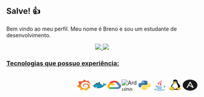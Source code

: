 ## Salve! 👍
Bem vindo ao meu perfil.
Meu nome é Breno e sou um estudante de desenvolvimento.
<div align="center">
  <a href="https://github.com/windjhammer">
  <img height="180em" src="https://github-readme-stats.vercel.app/api?username=windjhammer&show_icons=true&theme=dark&include_all_commits=true&count_private=true"/>
  <img height="180em" src="https://github-readme-stats.vercel.app/api/top-langs/?username=windjhammer&layout=compact&langs_count=7&theme=dark"/>
</div>
  <h3> Tecnologias que possuo experiência: </h2>
<div style="display: inline_block"><br>
<img align="right" alt="Ansible" height="30" width="40" src="https://raw.githubusercontent.com/devicons/devicon/master/icons/ansible/ansible-original.svg">
<img align="right" alt="Linux" height="30" width="40" src="https://raw.githubusercontent.com/devicons/devicon/master/icons/linux/linux-original.svg">
<img align="right" alt="Java" height="30" width="40" src="https://raw.githubusercontent.com/devicons/devicon/master/icons/java/java-original.svg">
<img align="right" alt="Python" height="30" width="40" src="https://raw.githubusercontent.com/devicons/devicon/master/icons/python/python-original.svg">
<img align="right" alt="Arduino" height="30" width="40" src="https://cdn.jsdelivr.net/gh/devicons/devicon/icons/arduino/arduino-original.svg">
<img align="right" alt="GCP" height="30" width="40" src="https://raw.githubusercontent.com/devicons/devicon/master/icons/googlecloud/googlecloud-original.svg">
<img align="right" alt="Docker" height="30" width="40" src="https://raw.githubusercontent.com/devicons/devicon/master/icons/docker/docker-original.svg">
<img align="right" alt="Grafana" height="30" width="40" src="https://raw.githubusercontent.com/devicons/devicon/master/icons/grafana/grafana-original.svg">

</div>
<!--
**windjhammer/windjhammer** is a ✨ _special_ ✨ repository because its `README.md` (this file) appears on your GitHub profile.

Here are some ideas to get you started:

- 🔭 I’m currently working on ...
- 🌱 I’m currently learning ...
- 👯 I’m looking to collaborate on ...
- 🤔 I’m looking for help with ...
- 💬 Ask me about ...
- 📫 How to reach me: ...
- 😄 Pronouns: ...
- ⚡ Fun fact: ...
-->
